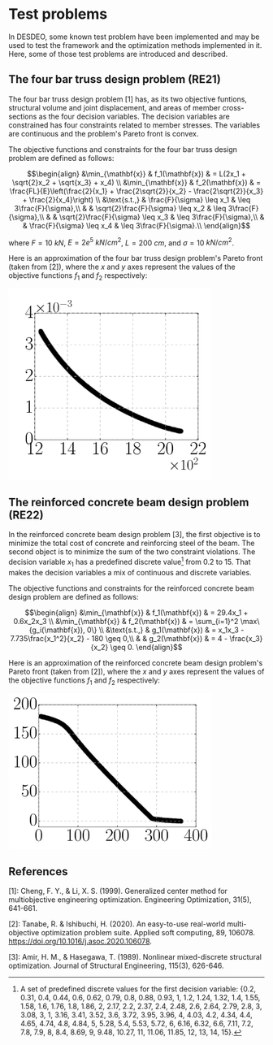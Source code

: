 # Test problems

In DESDEO, some known test problem have been implemented and may be used to test the framework and the optimization methods implemented in it.
Here, some of those test problems are introduced and described.

## The four bar truss design problem (RE21)

The four bar truss design problem [1] has, as its two objective funtions, structural volume and joint displacement, and areas of member cross-sections as the four decision variables. The decision variables are constrained has four constraints related to member stresses. The variables are continuous and the problem's Pareto front is convex.

The objective functions and constraints for the four bar truss design problem are defined as follows:

$$\begin{align}
    &\min_{\mathbf{x}} & f_1(\mathbf{x}) & = L(2x_1 + \sqrt{2}x_2 + \sqrt{x_3} + x_4) \\
    &\min_{\mathbf{x}} & f_2(\mathbf{x}) & = \frac{FL}{E}\left(\frac{2}{x_1} + \frac{2\sqrt{2}}{x_2}
    - \frac{2\sqrt{2}}{x_3} + \frac{2}{x_4}\right) \\
    &\text{s.t.,}   & \frac{F}{\sigma} \leq x_1 & \leq 3\frac{F}{\sigma},\\
    & & \sqrt{2}\frac{F}{\sigma} \leq x_2 & \leq 3\frac{F}{\sigma},\\
    & & \sqrt{2}\frac{F}{\sigma} \leq x_3 & \leq 3\frac{F}{\sigma},\\
    & & \frac{F}{\sigma} \leq x_4 & \leq 3\frac{F}{\sigma}.\\
\end{align}$$

where $F = 10$ $kN$, $E = 2e^5$ $kN/cm^2$, $L = 200$ $cm$, and $\sigma = 10$ $kN/cm^2$.

Here is an approximation of the four bar truss design problem's Pareto front (taken from [2]), where the $x$ and $y$ axes represent the values of the objective functions $f_1$ and $f_2$ respectively:

<img src="../assets/re21_pf_ss.png" alt="A picture of the Pareto front" width="400"/>

## The reinforced concrete beam design problem (RE22)

In the reinforced concrete beam design problem [3], the first objective is to minimize the total cost of concrete and reinforcing steel of the beam. The second object is to minimize the sum of the two constraint violations. The decision variable $x_1$ has a predefined discrete value[^1] from 0.2 to 15. That makes the decision variables a mix of continuous and discrete variables.

The objective functions and constraints for the reinforced concrete beam design problem are defined as follows:

$$\begin{align}
    &\min_{\mathbf{x}} & f_1(\mathbf{x}) & = 29.4x_1 + 0.6x_2x_3 \\
    &\min_{\mathbf{x}} & f_2(\mathbf{x}) & = \sum_{i=1}^2 \max\{g_i(\mathbf{x}), 0\} \\
    &\text{s.t.,}   & g_1(\mathbf{x}) & = x_1x_3 - 7.735\frac{x_1^2}{x_2} - 180 \geq 0,\\
    & & g_2(\mathbf{x}) & = 4 - \frac{x_3}{x_2} \geq 0.
\end{align}$$


Here is an approximation of the reinforced concrete beam design problem's Pareto front (taken from [2]), where the $x$ and $y$ axes represent the values of the objective functions $f_1$ and $f_2$ respectively:

<img src="../assets/re22_pf_ss.png" alt="A picture of the Pareto front" width="400"/>

## References
[1]: Cheng, F. Y., & Li, X. S. (1999). Generalized center method for multiobjective engineering optimization. Engineering Optimization, 31(5), 641-661.

[2]: Tanabe, R. & Ishibuchi, H. (2020). An easy-to-use real-world multi-objective optimization problem suite. Applied soft computing, 89, 106078. https://doi.org/10.1016/j.asoc.2020.106078.

[3]: Amir, H. M., & Hasegawa, T. (1989). Nonlinear mixed-discrete structural optimization. Journal of Structural Engineering, 115(3), 626-646.

[^1]: A set of predefined discrete values for the first decision variable: {0.2, 0.31, 0.4, 0.44, 0.6, 0.62, 0.79, 0.8, 0.88, 0.93, 1, 1.2, 1.24, 1.32, 1.4, 1.55, 1.58, 1.6, 1.76, 1.8, 1.86, 2, 2.17, 2.2, 2.37, 2.4, 2.48, 2.6, 2.64, 2.79, 2.8, 3, 3.08, 3, 1, 3.16, 3.41, 3.52, 3.6, 3.72, 3.95, 3.96, 4, 4.03, 4.2, 4.34, 4.4, 4.65, 4.74, 4.8, 4.84, 5, 5.28, 5.4, 5.53, 5.72, 6, 6.16, 6.32, 6.6, 7.11, 7.2, 7.8, 7.9, 8, 8.4, 8.69, 9, 9.48, 10.27, 11, 11.06, 11.85, 12, 13, 14, 15}.